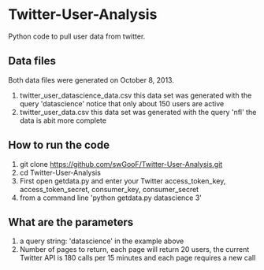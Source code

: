 Twitter-User-Analysis
=====================

Python code to pull user data from twitter.  

## Data files
Both data files were generated on October 8, 2013.
1. twitter_user_datascience_data.csv this data set was generated with the query 'datascience' notice that only about 150 users are active
2. twitter_user_data.csv this data set was generated with the query 'nfl' the data is abit more complete


## How to run the code

1. git clone https://github.com/swGooF/Twitter-User-Analysis.git
1. cd Twitter-User-Analysis
1. First open getdata.py and enter your Twitter access_token_key, access_token_secret, consumer_key, consumer_secret
1. from a command line 'python getdata.py datascience 3'


## What are the parameters

1. a query string: 'datascience' in the example above
1. Number of pages to return, each page will return 20 users, the current Twitter API is 180 calls per 15 minutes and each page requires a new call


